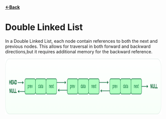 [**<-Back**](/README.md)

# Double Linked List

In a Double Linked List, each node contain references to both the next and previous nodes. This allows for traversal in both forward and backward directions,but it requires additional memory for the backward reference.

   <img src="../../assets/Doublylinkedlist.png" width="700" height="180" />
